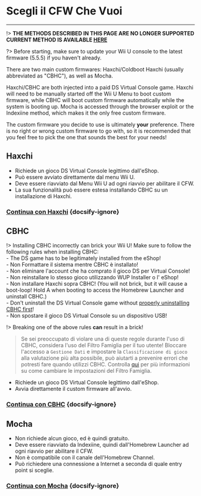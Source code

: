 # Scegli il CFW Che Vuoi
---
!> **THE METHODS DESCRIBED IN THIS PAGE ARE NO LONGER SUPPORTED**  
**CURRENT METHOD IS AVAILABLE [HERE](../introduction)**

?> Before starting, make sure to update your Wii U console to the latest firmware (5.5.5) if you haven't already.

There are two main custom firmwares: Haxchi/Coldboot Haxchi (usually abbreviated as "CBHC"), as well as Mocha.

Haxchi/CBHC are both injected into a paid DS Virtual Console game. Haxchi will need to be manually started off the Wii U Menu to boot custom firmware, while CBHC will boot custom firmware automatically while the system is booting up. Mocha is accessed through the browser exploit or the Indexiine method, which makes it the only free custom firmware.

The custom firmware you decide to use is ultimately **your** preference. There is no right or wrong custom firmware to go with, so it is recommended that you feel free to pick the one that sounds the best for your needs!

## Haxchi

- Richiede un gioco DS Virtual Console legittimo dall'eShop.
- Può essere avviato direttamente dal menu Wii U.
- Deve essere riavviato dal Menu Wii U ad ogni riavvio per abilitare il CFW.
- La sua funzionalità può essere estesa installando CBHC su un installazione di Haxchi.

### [**Continua con Haxchi**](haxchi/ds-vc-choice) {docsify-ignore}

## CBHC

!> Installing CBHC incorrectly can brick your Wii U! Make sure to follow the following rules when installing CBHC: <br>- The DS game has to be legitimately installed from the eShop! <br>- Non Formattare il sistema mentre CBHC è installato! <br>- Non eliminare l'account che ha comprato il gioco DS per Virtual Console! <br>- Non reinstallare lo stesso gioco utilizzando WUP Installer o l' eShop! <br>- Non installare Haxchi sopra CBHC! (You will not brick, but it will cause a boot-loop! Hold A when booting to access the Homebrew Launcher and uninstall CBHC.) <br>- Don't uninstall the DS Virtual Console game without [properly uninstalling CBHC first](uninstall-cbhc)! <br>- Non spostare il gioco DS Virtual Console su un dispositivo USB!

!> Breaking one of the above rules **can** result in a brick!

> Se sei preoccupato di violare una di queste regole durante l'uso di CBHC, considera l'uso del Filtro Famiglia per il tuo utente! Bloccare l'accesso a `Gestione Dati` e impostare la `Classificazione di gioco` alla valutazione più alta possibile, può aiutarti a prevenire errori che potresti fare quando utilizzi CBHC. Controlla [qui](https://en-americas-support.nintendo.com/app/answers/detail/a_id/1081/~/how-to-change-parental-controls) per più informazioni su come cambiare le impostazioni del Filtro Famiglia.

- Richiede un gioco DS Virtual Console legittimo dall'eShop.
- Avvia direttamente il custom firmware all'avvio.

### [**Continua con CBHC**](cbhc/ds-vc-choice) {docsify-ignore}

## Mocha

- Non richiede alcun gioco, ed è quindi gratuito.
- Deve essere riavviato da Indexiine, quindi dall'Homebrew Launcher ad ogni riavvio per abilitare il CFW.
- Non è compatibile con il canale dell'Homebrew Channel.
- Può richiedere una connessione a Internet a seconda di quale entry point si sceglie.

### [**Continua con Mocha**](mocha/entrypoint-choice) {docsify-ignore}

